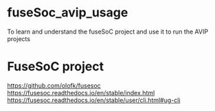 # fuseSoc_avip_usage
To learn and understand the fuseSoC project and use it to run the AVIP projects

# FuseSoC project 
https://github.com/olofk/fusesoc  
https://fusesoc.readthedocs.io/en/stable/index.html  
https://fusesoc.readthedocs.io/en/stable/user/cli.html#ug-cli  
